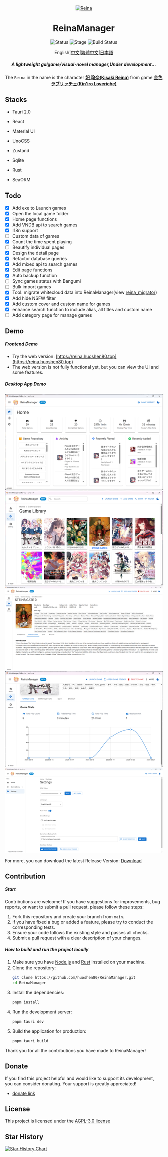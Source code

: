 <div align="center">
  <div style="width:200px">
    <a href="https://vndb.org/c64303">
      <img src="src-tauri/icons/reina.png" alt="Reina">
    </a>
  </div>

<h1>ReinaManager</h1>

![Status](https://img.shields.io/badge/status-active-brightgreen) ![Stage](https://img.shields.io/badge/stage-beta-blue) ![Build Status](https://github.com/huoshen80/ReinaManager/actions/workflows/build.yml/badge.svg)

<p align="center">English|<a href="./README.zh_CN.md">中文</a>|<a href="./README.zh_TW.md">繁體中文</a>|<a href="./README.ja_JP.md">日本語</a></p>

<h5>A lightweight galgame/visual-novel manager,Under development...</h5>

The `Reina` in the name is the character <a href="https://vndb.org/c64303"><b>妃 玲奈(Kisaki Reina)</b></a> from game <a href="https://vndb.org/v21852"><b>金色ラブリッチェ(Kin'iro Loveriche)</b></a>

</div>

## Stacks

- Tauri 2.0

- React

- Material UI

- UnoCSS

- Zustand

- Sqlite

- Rust

- SeaORM

## Todo

- [x] Add exe to Launch games
- [x] Open the local game folder
- [x] Home page functions
- [x] Add VNDB api to search games
- [x] I18n support
- [ ] Custom data of games
- [x] Count the time spent playing
- [ ] Beautify individual pages
- [x] Design the detail page
- [x] Refactor database queries
- [x] Add mixed api to search games
- [x] Edit page functions
- [x] Auto backup function
- [ ] Sync games status with Bangumi
- [ ] Bulk import games
- [x] Tool: migrate whitecloud data into ReinaManager(view [reina_migrator](https://github.com/huoshen80/reina_migrator))
- [x] Add hide NSFW filter
- [x] Add custom cover and custom name for games
- [x] enhance search function to include alias, all titles and custom name
- [ ] Add category page for manage games

## Demo
##### Frontend Demo
- Try the web version: [https://reina.huoshen80.top](https://reina.huoshen80.top)
- The web version is not fully functional yet, but you can view the UI and some features.

##### Desktop App Demo

![Home](screenshots/home.png)
![Library](screenshots/library.png)
![Detail](screenshots/detail.png)
![Stats](screenshots/stats.png)
![Setting](screenshots/setting.png)

For more, you can download the latest Release Version: [Download](https://github.com/huoshen80/ReinaManager/releases)

## Contribution
##### Start
Contributions are welcome! If you have suggestions for improvements, bug reports, or want to submit a pull request, please follow these steps:

1. Fork this repository and create your branch from `main`.
2. If you have fixed a bug or added a feature, please try to conduct the corresponding tests.
3. Ensure your code follows the existing style and passes all checks.
4. Submit a pull request with a clear description of your changes.

##### How to build and run the project locally
1. Make sure you have [Node.js](https://nodejs.org/) and [Rust](https://www.rust-lang.org/) installed on your machine.
2. Clone the repository:
   ```bash
   git clone https://github.com/huoshen80/ReinaManager.git
   cd ReinaManager
   ```
3. Install the dependencies:
   ```bash
   pnpm install
   ```
4. Run the development server:
   ```bash
   pnpm tauri dev
   ```
5. Build the application for production:
   ```bash
   pnpm tauri build
   ```

Thank you for all the contributions you have made to ReinaManager!

## Donate
If you find this project helpful and would like to support its development, you can consider donating. Your support is greatly appreciated!
- [donate link](https://cdn.huoshen80.top/233.html)

## License

This project is licensed under the [AGPL-3.0 license](https://github.com/huoshen80/ReinaManager#AGPL-3.0-1-ov-file)

## Star History

[![Star History Chart](https://api.star-history.com/svg?repos=huoshen80/ReinaManager&type=Date)](https://star-history.com/#huoshen80/ReinaManager&Date)



